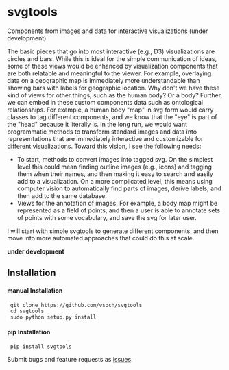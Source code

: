 # svgtools

Components from images and data for interactive visualizations (under development)

The basic pieces that go into most interactive (e.g., D3) visualizations are circles and bars. While this is ideal for the simple communication of ideas, some of these views would be enhanced by visualization components that are both relatable and meaningful to the viewer. For example, overlaying data on a geographic map is immediately more understandable than showing bars with labels for geographic location. Why don't we have these kind of views for other things, such as the human body? Or a body? Further, we can embed in these custom components data such as ontological relationships. For example, a human body "map" in svg form would carry classes to tag different components, and we know that the "eye" is part of the "head" because it literally is. In the long run, we would want programmatic methods to transform standard images and data into representations that are immediately interactive and customizable for different visualizations. Toward this vision, I see the following needs: 

 - To start, methods to convert images into tagged svg. On the simplest level this could mean finding outline images (e.g., icons) and tagging them when their names, and then making it easy to search and easily add to a visualization. On a more complicated level, this means using computer vision to automatically find parts of images, derive labels, and then add to the same database.
 - Views for the annotation of images. For example, a body map might be represented as a field of points, and then a user is able to annotate sets of points with some vocabulary, and save the svg for later user.

I will start with simple svgtools to generate different components, and then move into more automated approaches that could do this at scale.

**under development**

## Installation

#### manual Installation

     git clone https://github.com/vsoch/svgtools
     cd svgtools
     sudo python setup.py install


#### pip Installation

     pip install svgtools


Submit bugs and feature requests as [issues](https://github.com/vsoch/svgtools/issues).

